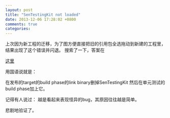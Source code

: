 ```yaml
---
layout: post
title: "SenTestingKit not loaded"
date: 2013-12-06 17:28:02 +0800
comments: true
categories: 
---
```

上次因为新工程的迁移，为了图方便直接把旧的引用包全选拖动到新建的工程里，结果出现了这个错误并闪退。
搜索了一下，答案在

[这里]( http://stackoverflow.com/questions/9456020/why-is-sentestingkit-causing-my-app-to-crash )

用国语说就是：

在发布的target的build phase的link binary删掉SenTestingKit
然后在单元测试的build phase加上它。

记得有人说过： 
        越是看起来表现怪异的bug，其原因往往越是简单。

悲剧地验证了。